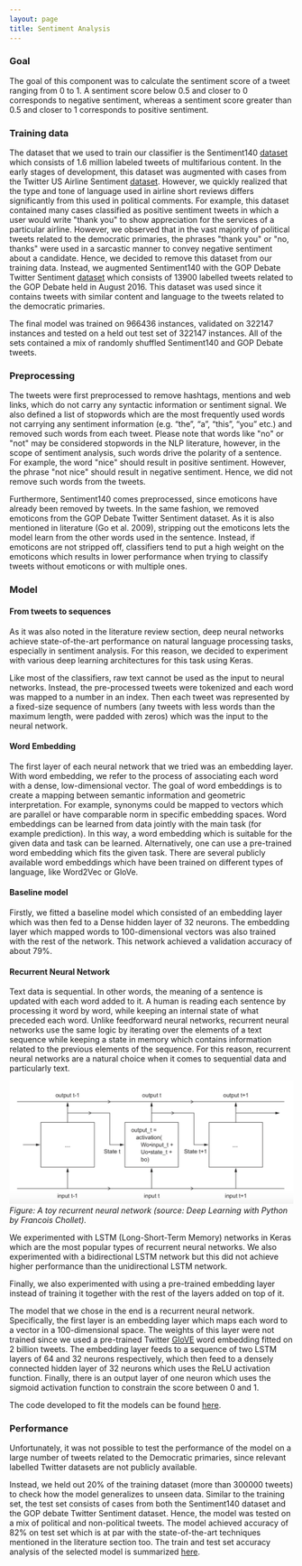 ```yaml
---
layout: page
title: Sentiment Analysis
---
```



### Goal

The goal of this component was to calculate the sentiment score of a tweet ranging from 0 to 1. A sentiment score below 0.5 and closer to 0 corresponds to negative sentiment, whereas a sentiment score greater than 0.5 and closer to 1 corresponds to positive sentiment. 

### Training data

The dataset that we used to train our classifier is the Sentiment140 [dataset](http://help.sentiment140.com/for-students) which consists of 1.6 million labeled tweets of multifarious content. In the early stages of development, this dataset was augmented with cases from the Twitter US Airline Sentiment [dataset](https://www.kaggle.com/crowdflower/twitter-airline-sentiment). However, we quickly realized that the type and tone of language used in airline short reviews differs significantly from this used in political comments. For example, this dataset contained many cases classified as positive sentiment tweets in which a user would write "thank you" to show appreciation for the services of a particular airline. However, we observed that in the vast majority of political tweets related to the democratic primaries, the phrases "thank you" or "no, thanks" were used in a sarcastic manner to convey negative sentiment about a candidate. Hence, we decided to remove this dataset from our training data. Instead, we augmented Sentiment140 with the GOP Debate Twitter Sentiment [dataset](https://www.kaggle.com/crowdflower/first-gop-debate-twitter-sentiment) which consists of 13900 labelled tweets related to the GOP Debate held in August 2016. This dataset was used since it contains tweets with similar content and language to the tweets related to the democratic primaries.

The final model was trained on 966436 instances, validated on 322147 instances and tested on a held out test set of 322147 instances. All of the sets contained a mix of randomly shuffled Sentiment140 and GOP Debate tweets.



### Preprocessing

The tweets were first preprocessed to remove hashtags, mentions and web links, which do not carry any syntactic information or sentiment signal. We also defined a list of stopwords which are the most frequently used words not carrying any sentiment information (e.g. “the”, “a”, “this”, “you” etc.) and removed such words from each tweet. Please note that words like "no" or "not" may be considered stopwords in the NLP literature, however, in the scope of sentiment analysis, such words drive the polarity of a sentence. For example, the word "nice" should result in positive sentiment. However, the phrase "not nice" should result in negative sentiment. Hence, we did not remove such words from the tweets.

Furthermore, Sentiment140 comes preprocessed, since emoticons have already been removed by tweets. In the same fashion, we removed emoticons from the GOP Debate Twitter Sentiment dataset. As it is also mentioned in literature (Go et al. 2009), stripping out the emoticons lets the model learn from the other words used in the sentence. Instead, if emoticons are not stripped off, classifiers tend to put a high weight on the emoticons which results in lower performance when trying to classify tweets without emoticons or with multiple ones.

### Model

#### From tweets to sequences

As it was also noted in the literature review section, deep neural networks achieve state-of-the-art performance on natural language processing tasks, especially in sentiment analysis. For this reason, we decided to experiment with various deep learning architectures for this task using Keras. 

Like most of the classifiers, raw text cannot be used as the input to neural networks. Instead, the pre-processed tweets were tokenized and each word was mapped to a number in an index.  Then each tweet was represented by a fixed-size sequence of numbers (any tweets with less words than the maximum length, were padded with zeros) which was the input to the neural network.

#### Word Embedding

The first layer of each neural network that we tried was an embedding layer. With word embedding, we refer to the process of associating each word with a dense, low-dimensional vector. The goal of word embeddings is to create a mapping between semantic information and geometric interpretation. For example, synonyms could be mapped to vectors which are parallel or have comparable norm in specific embedding spaces. Word embeddings can be learned from data jointly with the main task (for example prediction). In this way, a word embedding which is suitable for the given data and task can be learned. Alternatively, one can use a pre-trained word embedding which fits the given task. There are several publicly available word embeddings which have been trained on different types of language, like Word2Vec or GloVe. 

#### Baseline model

Firstly, we fitted a baseline model which consisted of an embedding layer which was then fed to a Dense hidden layer of 32 neurons. The embedding layer which mapped words to 100-dimensional vectors was also trained with the rest of the network. This network achieved a validation accuracy of about 79%. 

#### Recurrent Neural Network

Text data is sequential. In other words, the meaning of a sentence is updated with each word added to it. A human is reading each sentence by processing it word by word, while keeping an internal state of what preceded each word. Unlike feedforward neural networks, recurrent neural networks use the same logic by iterating over the elements of a text sequence while keeping a state in memory which contains information related to the previous elements of the sequence. For this reason, recurrent neural networks are a natural choice when it comes to sequential data and particularly text.

![Text](/assets/img/rnn.png)
*Figure: A toy recurrent neural network (source: Deep Learning with Python by Francois Chollet).*

We experimented with LSTM (Long-Short-Term Memory) networks in Keras which are the most popular types of recurrent neural networks. We also experimented with a bidirectional LSTM network but this did not achieve higher performance than the unidirectional LSTM network.

Finally, we also experimented with using a pre-trained embedding layer instead of training it together with the rest of the layers added on top of it.

The model that we chose in the end is a recurrent neural network. Specifically, the first layer is an embedding layer which maps each word to a vector in a 100-dimensional space. The weights of this layer were not trained since we used a pre-trained Twitter [GloVE](https://nlp.stanford.edu/projects/glove/) word embedding fitted on 2 billion tweets. The embedding layer feeds to a sequence of two LSTM layers of 64 and 32 neurons respectively, which then feed to a densely connected hidden layer of 32 neurons which uses the ReLU activation function. Finally, there is an output layer of one neuron which uses the sigmoid activation function to constrain the score between 0 and 1.

The code developed to fit the models can be found [here](https://github.com/benlevyx/twitter-polling/blob/master/notebooks/sentiment%20analysis/sentiment_analysis_exploration.ipynb).

### Performance
Unfortunately, it was not possible to test the performance of the model on a large number of tweets related to the Democratic primaries, since relevant labelled Twitter datasets are not publicly available.

Instead, we held out 20% of the training dataset (more than 300000 tweets) to check how the model generalizes to unseen data. Similar to the training set, the test set consists of cases from both the Sentiment140 dataset and the GOP debate Twitter Sentiment dataset. Hence, the model was tested on a mix of political and non-political tweets. The model achieved accuracy of 82% on test set which is at par with the state-of-the-art techniques mentioned in the literature section too.
The train and test set accuracy analysis of the selected model is summarized [here](https://github.com/benlevyx/twitter-polling/blob/master/notebooks/sentiment%20analysis/sentiment_final_model.ipynb).



